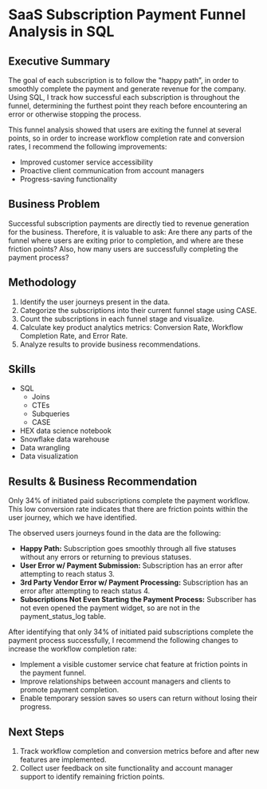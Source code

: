 # SaaS Subscription Payment Funnel Analysis in SQL

## Executive Summary

The goal of each subscription is to follow the "happy path”, in order to smoothly complete the payment and generate revenue for the company. Using SQL, I track how successful each subscription is throughout the funnel, determining the furthest point they reach before encountering an error or otherwise stopping the process. 

This funnel analysis showed that users are exiting the funnel at several points, so in order to increase workflow completion rate and conversion rates, I recommend the following improvements:

- Improved customer service accessibility
- Proactive client communication from account managers
- Progress-saving functionality

## Business Problem

Successful subscription payments are directly tied to revenue generation for the business. Therefore, it is valuable to ask: Are there any parts of the funnel where users are exiting prior to completion, and where are these friction points? Also, how many users are successfully completing the payment process?

## Methodology

1. Identify the user journeys present in the data.
2. Categorize the subscriptions into their current funnel stage using CASE.
3. Count the subscriptions in each funnel stage and visualize.
4. Calculate key product analytics metrics: Conversion Rate, Workflow Completion Rate, and Error Rate.
5. Analyze results to provide business recommendations.

## Skills

- SQL
  - Joins
  - CTEs
  - Subqueries
  - CASE
- HEX data science notebook
- Snowflake data warehouse
- Data wrangling
- Data visualization

## Results & Business Recommendation

Only 34% of initiated paid subscriptions complete the payment workflow. This low conversion rate indicates that there are friction points within the user journey, which we have identified.

The observed users journeys found in the data are the following: 

- **Happy Path:** Subscription goes smoothly through all five statuses without any errors or returning to previous statuses.
- **User Error w/ Payment Submission:** Subscription has an error after attempting to reach status 3.
- **3rd Party Vendor Error w/ Payment Processing:** Subscription has an error after attempting to reach status 4.
- **Subscriptions Not Even Starting the Payment Process:** Subscriber has not even opened the payment widget, so are not in the payment_status_log table.

After identifying that only 34% of initiated paid subscriptions complete the payment process successfully, I recommend the following changes to increase the workflow completion rate: 

- Implement a visible customer service chat feature at friction points in the payment funnel.
- Improve relationships between account managers and clients to promote payment completion.
- Enable temporary session saves so users can return without losing their progress.

## Next Steps

1. Track workflow completion and conversion metrics before and after new features are implemented.
2. Collect user feedback on site functionality and account manager support to identify remaining friction points.
